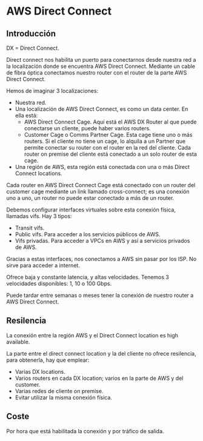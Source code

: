 # AWS Direct Connect

## Introducción

DX = Direct Connect.

Direct connect nos habilita un puerto para conectarnos desde nuestra red a la localización donde se encuentra AWS Direct Connect. Mediante un cable de fibra óptica conectamos nuestro router con el router de la parte AWS Direct Connect.

Hemos de imaginar 3 localizaciones:

- Nuestra red.
- Una localización de AWS Direct Connect, es como un data center. En ella está:
  - AWS Direct Connect Cage. Aquí está el AWS DX Router al que puede conectarse un cliente, puede haber varios routers.
  - Customer Cage o Comms Partner Cage. Esta cage tiene uno o más routers. Si el cliente no tiene un cage, lo alquila a un Partner que permite conectar su router con el router en la red del cliente. Cada router on premise del cliente está conectado a un solo router de esta cage.
- Una región de AWS, esta región está conectada con una o más Direct Connect locations.

Cada router en AWS Direct Connect Cage está conectado con un router del customer cage mediante un link llamado cross-connect; es una conexión uno a uno, un router no puede estar conectado a más de un router.

Debemos configurar interfaces virtuales sobre esta conexión física, llamadas vifs. Hay 3 tipos:

- Transit vifs.
- Public vifs. Para acceder a los servicios públicos de AWS.
- Vifs privadas. Para acceder a VPCs en AWS y así a servicios privados de AWS.

Gracias a estas interfaces, nos conectamos a AWS sin pasar por los ISP. No sirve para acceder a internet.

Ofrece baja y constante latencia, y altas velocidades. Tenemos 3 velocidades disponibles: 1, 10 o 100 Gbps.

Puede tardar entre semanas o meses tener la conexión de nuestro router a AWS Direct Connect.

## Resilencia

La conexión entre la región AWS y el Direct Connect location es high available.

La parte entre el direct connect location y la del cliente no ofrece resilencia, para obtenerla, hay que emplear:

- Varias DX locations.
- Varios routers en cada DX location; varios en la parte de AWS y del customer.
- Varias redes de cliente on premise.
- Evitar utilizar la misma conexión física.

## Coste

Por hora que está habilitada la conexión y por tráfico de salida.
